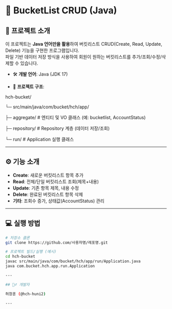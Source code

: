 # 📝 BucketList CRUD (Java)

## 📌 프로젝트 소개
이 프로젝트는 **Java 언어만을 활용**하여 버킷리스트 CRUD(Create, Read, Update, Delete) 기능을 구현한 프로그램입니다.  
파일 기반 데이터 저장 방식을 사용하여 회원이 원하는 버킷리스트를 추가/조회/수정/삭제할 수 있습니다.

- 🛠 **개발 언어**: Java (JDK 17)

- 📂 **프로젝트 구조**:
  
hch-bucket/

└─ src/main/java/com/bucket/hch/app/

├─ aggregate/ # 엔티티 및 VO 클래스 (예: bucketlist, AccountStatus)

├─ repository/ # Repository 계층 (데이터 저장/조회)

└─ run/ # Application 실행 클래스


---

## ⚙️ 기능 소개
- **Create**: 새로운 버킷리스트 항목 추가
- **Read**: 전체/단일 버킷리스트 조회(제목+내용)
- **Update**: 기존 항목 제목, 내용 수정
- **Delete**: 완료된 버킷리스트 항목 삭제
- **기타**: 조회수 증가, 상태값(AccountStatus) 관리

---

## 💻 실행 방법
```bash
# 저장소 클론
git clone https://github.com/사용자명/레포명.git

# 프로젝트 빌드/실행 (예시)
cd hch-bucket
javac src/main/java/com/bucket/hch/app/run/Application.java
java com.bucket.hch.app.run.Application

---

## 🙋‍♂️ 개발자

허창훈 (@hch-huni2)

---

